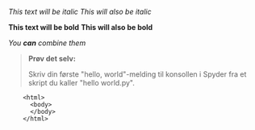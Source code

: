 *This text will be italic*
_This will also be italic_

**This text will be bold**
__This will also be bold__

_You **can** combine them_



> **Prøv det selv:**
> 
> Skriv din første "hello, world"-melding til konsollen i Spyder fra et skript du kaller "hello world.py".

        <html>
          <body>
          </body>
        </html>
